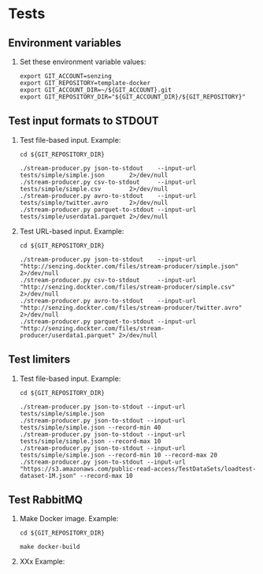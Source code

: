 # Tests


## Environment variables

1. Set these environment variable values:

    ```console
    export GIT_ACCOUNT=senzing
    export GIT_REPOSITORY=template-docker
    export GIT_ACCOUNT_DIR=~/${GIT_ACCOUNT}.git
    export GIT_REPOSITORY_DIR="${GIT_ACCOUNT_DIR}/${GIT_REPOSITORY}"
    ```

## Test input formats to STDOUT

1. Test file-based input.
   Example:

    ```console
    cd ${GIT_REPOSITORY_DIR}

    ./stream-producer.py json-to-stdout    --input-url tests/simple/simple.json       2>/dev/null
    ./stream-producer.py csv-to-stdout     --input-url tests/simple/simple.csv        2>/dev/null
    ./stream-producer.py avro-to-stdout    --input-url tests/simple/twitter.avro      2>/dev/null
    ./stream-producer.py parquet-to-stdout --input-url tests/simple/userdata1.parquet 2>/dev/null
    ```

1. Test URL-based input.
   Example:

    ```console
    cd ${GIT_REPOSITORY_DIR}

    ./stream-producer.py json-to-stdout    --input-url "http://senzing.dockter.com/files/stream-producer/simple.json"       2>/dev/null
    ./stream-producer.py csv-to-stdout     --input-url "http://senzing.dockter.com/files/stream-producer/simple.csv"        2>/dev/null
    ./stream-producer.py avro-to-stdout    --input-url "http://senzing.dockter.com/files/stream-producer/twitter.avro"      2>/dev/null
    ./stream-producer.py parquet-to-stdout --input-url "http://senzing.dockter.com/files/stream-producer/userdata1.parquet" 2>/dev/null
    ```

## Test limiters

1. Test file-based input.
   Example:

    ```console
    cd ${GIT_REPOSITORY_DIR}

    ./stream-producer.py json-to-stdout --input-url tests/simple/simple.json
    ./stream-producer.py json-to-stdout --input-url tests/simple/simple.json --record-min 40
    ./stream-producer.py json-to-stdout --input-url tests/simple/simple.json --record-max 10
    ./stream-producer.py json-to-stdout --input-url tests/simple/simple.json --record-min 10 --record-max 20
    ./stream-producer.py json-to-stdout --input-url "https://s3.amazonaws.com/public-read-access/TestDataSets/loadtest-dataset-1M.json" --record-max 10
    ```

## Test RabbitMQ

1. Make Docker image.
   Example:

    ```console
    cd ${GIT_REPOSITORY_DIR}

    make docker-build
    ```

1. XXx
   Example:

    ```console
    ```





